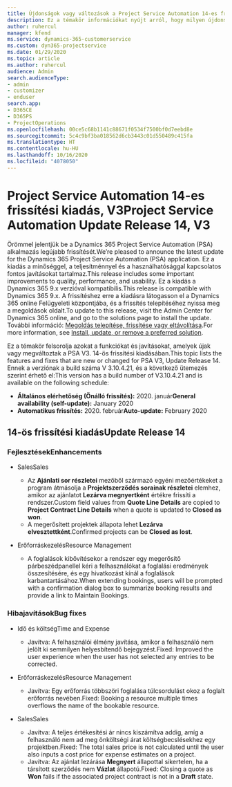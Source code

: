 ```yaml
---
title: Újdonságok vagy változások a Project Service Automation 14-es frissítési kiadásának V3 változatában
description: Ez a témakör információkat nyújt arról, hogy milyen újdonságok és változások vannak a Project Service Automation 14-es frissítési kiadásának V3 verziójában.
author: ruhercul
manager: kfend
ms.service: dynamics-365-customerservice
ms.custom: dyn365-projectservice
ms.date: 01/29/2020
ms.topic: article
ms.author: ruhercul
audience: Admin
search.audienceType:
- admin
- customizer
- enduser
search.app:
- D365CE
- D365PS
- ProjectOperations
ms.openlocfilehash: 00ce5c68b1141c88671f0534f7500bf0d7eebd8e
ms.sourcegitcommit: 5c4c9bf3ba018562d6cb3443c01d550489c415fa
ms.translationtype: HT
ms.contentlocale: hu-HU
ms.lasthandoff: 10/16/2020
ms.locfileid: "4078050"
---
```

# <a name="project-service-automation-update-release-14-v3"></a><span data-ttu-id="339b6-103">Project Service Automation 14-es frissítési kiadás, V3</span><span class="sxs-lookup"><span data-stu-id="339b6-103">Project Service Automation Update Release 14, V3</span></span>
<span data-ttu-id="339b6-104">Örömmel jelentjük be a Dynamics 365 Project Service Automation (PSA) alkalmazás legújabb frissítését.</span><span class="sxs-lookup"><span data-stu-id="339b6-104">We’re pleased to announce the latest update for the Dynamics 365 Project Service Automation (PSA) application.</span></span> <span data-ttu-id="339b6-105">Ez a kiadás a minőséggel, a teljesítménnyel és a használhatósággal kapcsolatos fontos javításokat tartalmaz.</span><span class="sxs-lookup"><span data-stu-id="339b6-105">This release includes some important improvements to quality, performance, and usability.</span></span> <span data-ttu-id="339b6-106">Ez a kiadás a Dynamics 365 9.x verzióval kompatibilis.</span><span class="sxs-lookup"><span data-stu-id="339b6-106">This release is compatible with Dynamics 365 9.x.</span></span> <span data-ttu-id="339b6-107">A frissítéshez erre a kiadásra látogasson el a Dynamics 365 online Felügyeleti központjába, és a frissítés telepítéséhez nyissa meg a megoldások oldalt.</span><span class="sxs-lookup"><span data-stu-id="339b6-107">To update to this release, visit the Admin Center for Dynamics 365 online, and go to the solutions page to install the update.</span></span> <span data-ttu-id="339b6-108">További információ: [Megoldás telepítése, frissítése vagy eltávolítása](https://docs.microsoft.com/power-platform/admin/install-remove-preferred-solution).</span><span class="sxs-lookup"><span data-stu-id="339b6-108">For more information, see [Install, update, or remove a preferred solution](https://docs.microsoft.com/power-platform/admin/install-remove-preferred-solution).</span></span>

<span data-ttu-id="339b6-109">Ez a témakör felsorolja azokat a funkciókat és javításokat, amelyek újak vagy megváltoztak a PSA V3. 14-ös frissítési kiadásában.</span><span class="sxs-lookup"><span data-stu-id="339b6-109">This topic lists the features and fixes that are new or changed for PSA V3, Update Release 14.</span></span> <span data-ttu-id="339b6-110">Ennek a verziónak a build száma V 3.10.4.21, és a következő ütemezés szerint érhető el:</span><span class="sxs-lookup"><span data-stu-id="339b6-110">This version has a build number of V3.10.4.21 and is available on the following schedule:</span></span>

- <span data-ttu-id="339b6-111">**Általános elérhetőség (Önálló frissítés):** 2020. január</span><span class="sxs-lookup"><span data-stu-id="339b6-111">**General availability (self-update):** January 2020</span></span>
- <span data-ttu-id="339b6-112">**Automatikus frissítés:** 2020. február</span><span class="sxs-lookup"><span data-stu-id="339b6-112">**Auto-update:** February 2020</span></span>

## <a name="update-release-14"></a><span data-ttu-id="339b6-113">14-ös frissítési kiadás</span><span class="sxs-lookup"><span data-stu-id="339b6-113">Update Release 14</span></span>

### <a name="enhancements"></a><span data-ttu-id="339b6-114">Fejlesztések</span><span class="sxs-lookup"><span data-stu-id="339b6-114">Enhancements</span></span>

- <span data-ttu-id="339b6-115">Sales</span><span class="sxs-lookup"><span data-stu-id="339b6-115">Sales</span></span>

     - <span data-ttu-id="339b6-116">Az **Ajánlati sor részletei** mezőből származó egyéni mezőértékeket a program átmásolja a **Projektszerződés sorainak részletei** elemhez, amikor az ajánlatot **Lezárva megnyertként** értékre frissíti a rendszer.</span><span class="sxs-lookup"><span data-stu-id="339b6-116">Custom field values from **Quote Line Details** are copied to **Project Contract Line Details** when a quote is updated to **Closed as won**.</span></span>
     - <span data-ttu-id="339b6-117">A megerősített projektek állapota lehet **Lezárva elvesztettként**.</span><span class="sxs-lookup"><span data-stu-id="339b6-117">Confirmed projects can be **Closed as lost**.</span></span>

- <span data-ttu-id="339b6-118">Erőforráskezelés</span><span class="sxs-lookup"><span data-stu-id="339b6-118">Resource Management</span></span>

     - <span data-ttu-id="339b6-119">A foglalások kibővítésekor a rendszer egy megerősítő párbeszédpanellel kéri a felhasználókat a foglalási eredmények összesítésére, és egy hivatkozást kínál a foglalások karbantartásához.</span><span class="sxs-lookup"><span data-stu-id="339b6-119">When extending bookings, users will be prompted with a confirmation dialog box to summarize booking results and provide a link to Maintain Bookings.</span></span>


### <a name="bug-fixes"></a><span data-ttu-id="339b6-120">Hibajavítások</span><span class="sxs-lookup"><span data-stu-id="339b6-120">Bug fixes</span></span>

- <span data-ttu-id="339b6-121">Idő és költség</span><span class="sxs-lookup"><span data-stu-id="339b6-121">Time and Expense</span></span>

     - <span data-ttu-id="339b6-122">Javítva: A felhasználói élmény javítása, amikor a felhasználó nem jelölt ki semmilyen helyesbítendő bejegyzést.</span><span class="sxs-lookup"><span data-stu-id="339b6-122">Fixed: Improved the user experience when the user has not selected any entries to be corrected.</span></span>

- <span data-ttu-id="339b6-123">Erőforráskezelés</span><span class="sxs-lookup"><span data-stu-id="339b6-123">Resource Management</span></span>

     - <span data-ttu-id="339b6-124">Javítva: Egy erőforrás többszöri foglalása túlcsordulást okoz a foglalt erőforrás nevében.</span><span class="sxs-lookup"><span data-stu-id="339b6-124">Fixed: Booking a resource multiple times overflows the name of the bookable resource.</span></span>

- <span data-ttu-id="339b6-125">Sales</span><span class="sxs-lookup"><span data-stu-id="339b6-125">Sales</span></span>

     - <span data-ttu-id="339b6-126">Javítva: A teljes értékesítési ár nincs kiszámítva addig, amíg a felhasználó nem ad meg önköltségi árat költségbecslésekhez egy projektben.</span><span class="sxs-lookup"><span data-stu-id="339b6-126">Fixed: The total sales price is not calculated until the user also inputs a cost price for expense estimates on a project.</span></span>
     - <span data-ttu-id="339b6-127">Javítva: Az ajánlat lezárása **Megnyert** állapottal sikertelen, ha a társított szerződés nem **Vázlat** állapotú.</span><span class="sxs-lookup"><span data-stu-id="339b6-127">Fixed: Closing a quote as **Won** fails if the associated project contract is not in a **Draft** state.</span></span>

